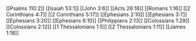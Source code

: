 [[Psalms 110:2]]
[[Isaiah 53:1]]
[[John 3:6]]
[[Acts 26:18]]
[[Romans 1:16]]
[[2 Corinthians 4:7]]
[[2 Corinthians 5:17]]
[[Ephesians 2:10]]
[[Ephesians 3:7]]
[[Ephesians 3:20]]
[[Ephesians 6:10]]
[[Philippians 2:13]]
[[Colossians 1:29]]
[[Colossians 2:12]]
[[1 Thessalonians 1:5]]
[[2 Thessalonians 1:11]]
[[James 1:18]]
